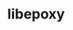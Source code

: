 ---
title: "libepoxy"
layout: cache
categories: [package, develop]
meta: {"compilers": ["gcc@=11.4.0"], "num_specs": 8, "num_specs_by_stack": {"e4s": 8, "root": 8}, "oss": ["ubuntu22.04"], "platforms": ["linux"], "stacks": ["e4s", "root"], "targets": ["x86_64_v3"], "versions": ["1.5.10"]}
spec_details: [{"compiler": "gcc@=11.4.0", "hash": "a76v6cp72c47njzkrzfa6hggtsh7q3bx", "os": "ubuntu22.04", "platform": "linux", "size": "-", "stacks": ["e4s", "root"], "target": "x86_64_v3", "variants": ["build_system=meson", "buildtype=release", "default_library=shared", "+glx", "~strip"], "versions": ["1.5.10"]}, {"compiler": "gcc@=11.4.0", "hash": "espysmlixgdlvrfjcvvztyyqnifeylvy", "os": "ubuntu22.04", "platform": "linux", "size": "-", "stacks": ["e4s", "root"], "target": "x86_64_v3", "variants": ["build_system=meson", "buildtype=release", "default_library=shared", "+glx", "~strip"], "versions": ["1.5.10"]}, {"compiler": "gcc@=11.4.0", "hash": "grbn3npqiip5coxjovgdshxuncuxu7l6", "os": "ubuntu22.04", "platform": "linux", "size": "-", "stacks": ["e4s", "root"], "target": "x86_64_v3", "variants": ["build_system=meson", "buildtype=release", "default_library=shared", "+glx", "~strip"], "versions": ["1.5.10"]}, {"compiler": "gcc@=11.4.0", "hash": "nq675vqihynq7nk42mhqc4cqreahx43f", "os": "ubuntu22.04", "platform": "linux", "size": "-", "stacks": ["e4s", "root"], "target": "x86_64_v3", "variants": ["build_system=meson", "buildtype=release", "default_library=shared", "+glx", "~strip"], "versions": ["1.5.10"]}, {"compiler": "gcc@=11.4.0", "hash": "pmgeoxfhfucmrg222vund6wp46xgvowq", "os": "ubuntu22.04", "platform": "linux", "size": "-", "stacks": ["e4s", "root"], "target": "x86_64_v3", "variants": ["build_system=meson", "buildtype=release", "default_library=shared", "+glx", "~strip"], "versions": ["1.5.10"]}, {"compiler": "gcc@=11.4.0", "hash": "qwcjfpmjzb7eerbohknbwivk3o5yj725", "os": "ubuntu22.04", "platform": "linux", "size": "-", "stacks": ["e4s", "root"], "target": "x86_64_v3", "variants": ["build_system=meson", "buildtype=release", "default_library=shared", "+glx", "~strip"], "versions": ["1.5.10"]}, {"compiler": "gcc@=11.4.0", "hash": "wf6ayrnlfozi5mlgwmy6nfeqzjsstnln", "os": "ubuntu22.04", "platform": "linux", "size": "-", "stacks": ["e4s", "root"], "target": "x86_64_v3", "variants": ["build_system=meson", "buildtype=release", "default_library=shared", "+glx", "~strip"], "versions": ["1.5.10"]}, {"compiler": "gcc@=11.4.0", "hash": "z4f75jw53kkpsskkcckukvdi6jwh476f", "os": "ubuntu22.04", "platform": "linux", "size": "-", "stacks": ["e4s", "root"], "target": "x86_64_v3", "variants": ["build_system=meson", "buildtype=release", "default_library=shared", "+glx", "~strip"], "versions": ["1.5.10"]}]
---